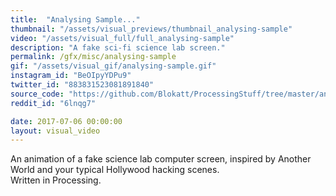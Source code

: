 ```yaml
---
title:  "Analysing Sample..."
thumbnail: "/assets/visual_previews/thumbnail_analysing-sample"
video: "/assets/visual_full/full_analysing-sample"
description: "A fake sci-fi science lab screen."
permalink: /gfx/misc/analysing-sample
gif: "/assets/visual_gif/analysing-sample.gif"
instagram_id: "BeOIpyYDPu9"
twitter_id: "883831523081891840" 
source_code: "https://github.com/Blokatt/ProcessingStuff/tree/master/analysingSample" 
reddit_id: "6lnqg7"

date: 2017-07-06 00:00:00
layout: visual_video
---
```

An animation of a fake science lab computer screen, inspired by Another World and your typical Hollywood hacking scenes.   
Written in Processing.
